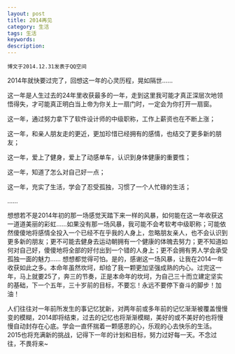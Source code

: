 ```yaml
---
layout: post
title: 2014再见
category: 生活
tags: 生活
keywords: 
description: 
---
```

`博文于2014.12.31发表于QQ空间`

2014年就快要过完了，回想这一年的心灵历程，晃如隔世……

这一年是人生过去的24年里收获最多的一年，走到这里我可能才真正深层次地领悟得失，才可能真正明白当上帝为你关上一扇门时，一定会为你打开一扇窗。

这一年，通过努力拿下了软件设计师的中级职称，工作上薪资也在不断上涨；

这一年，和亲人朋友走的更近，更加珍惜已经拥有的感情，也结交了更多新的朋友；

这一年，爱上了健身，爱上了动感单车，认识到身体健康的重要性；

这一年，知道了怎么对自己好一点；

这一年，充实了生活，学会了忍受孤独，习惯了一个人忙碌的生活；

……

想想若不是2014年初的那一场感觉天踏下来一样的风暴，如何能在这一年收获这一道道美丽的彩虹……如果没有那一场风暴，我可能不会考软考中级职称；可能依然傻傻地将感情全投入一个已经不在乎我的人身上，忽略朋友亲人，也不会认识到更多新的朋友；更不可能去健身去运动朝拥有一个健康的体魄去努力；更不知道如何对自己好，傻傻地将全部的好付出到一个错的人身上；更不会拥有男人学会承受孤独一面的魅力…… 想想都觉得可怕。是的，感谢这一场风暴，让我在2014一年收获如此之多。本命年虽然坎坷，却给了我一颗更加坚强成熟的内心。过完这一年，马上就要25了，奔三的节奏，正是本命年的坎坷，为自己三十而立建定坚实的基础，下一个五年，三十岁前的目标，不要忘！永远不要停下奋斗的脚步！加油！

人们往往对一年前所发生的事记忆犹新，对两年前或多年前的记忆渐渐被覆盖慢慢变的模糊，2014即将结束，过去的记忆也将渐渐模糊，美好的或不美好的也将慢慢自动封存在心底。学会一直怀揣着一颗感恩的心，乐观的心去快乐的生活。2015也将充满新的挑战，记得下一年的计划和目标，努力过好每一天。不念过往，不畏将来~






